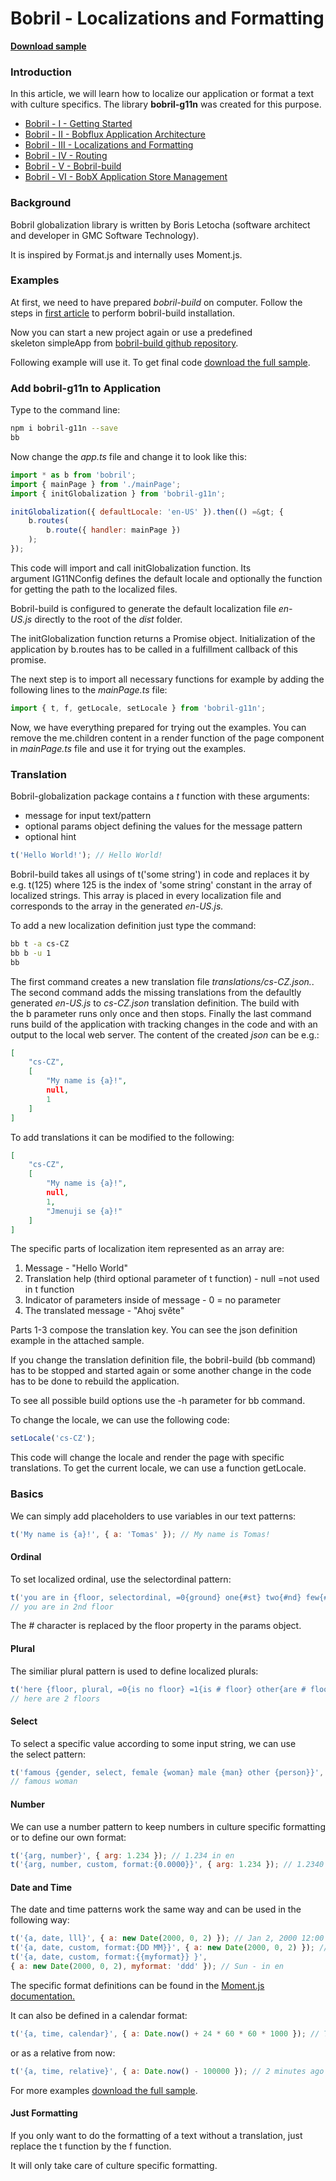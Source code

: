 # Bobril - Localizations and Formatting

**[Download sample](https://minhaskamal.github.io/DownGit/#/home?url=https://github.com/keeema/bobril-samples/tree/master/sampleAppGlobalization)**

### Introduction

In this article, we will learn how to localize our application or format a text with culture specifics. The library **bobril-g11n** was created for this purpose.

- [Bobril - I - Getting Started](http://www.codeproject.com/Articles/1044425/Bobril-I-Getting-started)
- [Bobril - II - Bobflux Application Architecture](http://www.codeproject.com/Articles/1055921/Bobril-II-Bobflux-application-architecture)
- [Bobril - III - Localizations and Formatting](http://www.codeproject.com/Articles/1058132/Bobril-III-Localizations-and-formating)
- [Bobril - IV - Routing](http://www.codeproject.com/Articles/1058609/Bobril-IV-Routing)
- [Bobril - V - Bobril-build](https://www.codeproject.com/Articles/1167901/bobril-build)
- [Bobril - VI - BobX Application Store Management](https://www.codeproject.com/Articles/1201171/Bobril-VI-BobX-Application-Store-Management)

### Background

Bobril globalization library is written by Boris Letocha (software architect and developer in GMC Software Technology).

It is inspired by Format.js and internally uses Moment.js.

### Examples

At first, we need to have prepared _bobril-build_ on computer. Follow the steps in [first article](http://www.codeproject.com/Articles/1044425/Bobril-I-Getting-started) to perform bobril-build installation.

Now you can start a new project again or use a predefined skeleton simpleApp from [bobril-build github repository](https://minhaskamal.github.io/DownGit/#/home?url=https://github.com/Bobris/bobril-build/tree/master/examples/simpleApp).

Following example will use it. To get final code [download the full sample](https://minhaskamal.github.io/DownGit/#/home?url=https://github.com/keeema/bobril-samples/tree/master/sampleAppGlobalization).

### Add bobril-g11n to Application

Type to the command line:
``` bash
npm i bobril-g11n --save
bb
```
Now change the _app.ts_ file and change it to look like this:
``` javascript
import * as b from 'bobril';
import { mainPage } from './mainPage';
import { initGlobalization } from 'bobril-g11n';

initGlobalization({ defaultLocale: 'en-US' }).then(() =&gt; {
    b.routes(
        b.route({ handler: mainPage })
    );
});
```
This code will import and call initGlobalization function. Its argument IG11NConfig defines the default locale and optionally the function for getting the path to the localized files. 

Bobril-build is configured to generate the default localization file _en-US.js_ directly to the root of the _dist_ folder.

The initGlobalization function returns a Promise object. Initialization of the application by b.routes has to be called in a fulfillment callback of this promise.

The next step is to import all necessary functions for example by adding the following lines to the _mainPage.ts_ file:
``` javascript
import { t, f, getLocale, setLocale } from 'bobril-g11n';
```
Now, we have everything prepared for trying out the examples. You can remove the me.children content in a render function of the page component in _mainPage.ts_ file and use it for trying out the examples.

### Translation

Bobril-globalization package contains a _t_ function with these arguments: 
- message for input text/pattern
- optional params object defining the values for the message pattern
- optional hint
``` javascript
t('Hello World!'); // Hello World!
```
Bobril-build takes all usings of t('some string') in code and replaces it by e.g. t(125) where 125 is the index of 'some string' constant in the array of localized strings. This array is placed in every localization file and corresponds to the array in the generated _en-US.js._

To add a new localization definition just type the command:
``` bash
bb t -a cs-CZ
bb b -u 1
bb
```
The first command creates a new translation file _translations/cs-CZ.json._. The second command adds the missing translations from the defaultly generated _en-US.js_ to _cs-CZ.json_ translation definition. The build with the b parameter runs only once and then stops. Finally the last command runs build of the application with tracking changes in the code and with an output to the local web server. The content of the created _json_ can be e.g.:
``` json
[
    "cs-CZ",
    [
        "My name is {a}!",
        null,
        1
    ]
]
```
To add translations it can be modified to the following:
``` json
[
    "cs-CZ",
    [
        "My name is {a}!",
        null,
        1,
        "Jmenuji se {a}!"
    ]
]
```
The specific parts of localization item represented as an array are:

1. Message - "Hello World"
2. Translation help (third optional parameter of t function) - null =not used in t function
3. Indicator of parameters inside of message - 0 = no parameter
4. The translated message - "Ahoj světe"

Parts 1-3 compose the translation key. You can see the json definition example in the attached sample.

If you change the translation definition file, the bobril-build (bb command) has to be stopped and started again or some another change in the code has to be done to rebuild the application.

To see all possible build options use the -h parameter for bb command.

To change the locale, we can use the following code:
``` javascript
setLocale('cs-CZ');
```
This code will change the locale and render the page with specific translations. To get the current locale, we can use a function getLocale.

### Basics

We can simply add placeholders to use variables in our text patterns:
``` javascript
t('My name is {a}!', { a: 'Tomas' }); // My name is Tomas!
```
#### Ordinal

To set localized ordinal, use the selectordinal pattern:
``` javascript
t('you are in {floor, selectordinal, =0{ground} one{#st} two{#nd} few{#rd} other{#th}} floor', { floor: 2 });
// you are in 2nd floor
```
The # character is replaced by the floor property in the params object.

#### Plural

The similiar plural pattern is used to define localized plurals:
``` javascript
t('here {floor, plural, =0{is no floor} =1{is # floor} other{are # floors}}', { floor: 2 });
// here are 2 floors
```
#### Select

To select a specific value according to some input string, we can use the select pattern:
``` javascript
t('famous {gender, select, female {woman} male {man} other {person}}', { gender: 'female' });
// famous woman
```
#### Number

We can use a number pattern to keep numbers in culture specific formatting or to define our own format:
``` javascript
t('{arg, number}', { arg: 1.234 }); // 1.234 in en
t('{arg, number, custom, format:{0.0000}}', { arg: 1.234 }); // 1.2340 - in en
```
#### Date and Time

The date and time patterns work the same way and can be used in the following way:
``` javascript
t('{a, date, lll}', { a: new Date(2000, 0, 2) }); // Jan 2, 2000 12:00 AM - in en
t('{a, date, custom, format:{DD MM}}', { a: new Date(2000, 0, 2) }); // 02 01 - in en
t('{a, date, custom, format:{{myformat}} }', 
{ a: new Date(2000, 0, 2), myformat: 'ddd' }); // Sun - in en
```
The specific format definitions can be found in the [Moment.js documentation.](http://momentjs.com/docs/#/displaying/format/)

It can also be defined in a calendar format:
``` javascript
t('{a, time, calendar}', { a: Date.now() + 24 * 60 * 60 * 1000 }); // Tomorrow at 4:27 PM - in en
```
or as a relative from now:
``` javascript
t('{a, time, relative}', { a: Date.now() - 100000 }); // 2 minutes ago - in en
```
For more examples [download the full sample](https://minhaskamal.github.io/DownGit/#/home?url=https://github.com/keeema/bobril-samples/tree/master/sampleAppGlobalization).

#### Just Formatting

If you only want to do the formatting of a text without a translation, just replace the t function by the f function. 

It will only take care of culture specific formatting.
